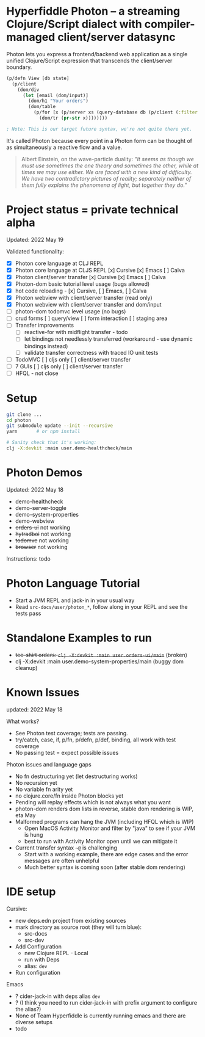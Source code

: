 # Hyperfiddle Photon – a streaming Clojure/Script dialect with compiler-managed client/server datasync

Photon lets you express a frontend/backend web application as a single unified Clojure/Script expression that transcends the client/server boundary.

```clojure
(p/defn View [db state]
  (p/client
    (dom/div
      (let [email (dom/input)]
        (dom/h1 "Your orders")
        (dom/table
          (p/for [x (p/server xs (query-database db (p/client (:filter state))))]
            (dom/tr (pr-str x))))))))

; Note: This is our target future syntax, we're not quite there yet.
```

It's called Photon because every point in a Photon form can be thought of as simultaneously a reactive flow and a value.

> Albert Einstein, on the wave-particle duality: *"It seems as though we must use sometimes the one theory and sometimes the other, while at times we may use either. We are faced with a new kind of difficulty. We have two contradictory pictures of reality; separately neither of them fully explains the phenomena of light, but together they do."*

# Project status = private technical alpha

Updated: 2022 May 19

Validated functionality:

- [x] Photon core language at CLJ REPL
- [x] Photon core language at CLJS REPL [x] Cursive [x] Emacs [ ] Calva
- [x] Photon client/server transfer [x] Cursive [x] Emacs [ ] Calva
- [x] Photon-dom basic tutorial level usage (bugs allowed)
- [x] hot code reloading - [x] Cursive, [ ] Emacs, [ ] Calva
- [x] Photon webview with client/server transfer (read only)
- [x] Photon webview with client/server transfer and dom/input
- [ ] photon-dom todomvc level usage (no bugs)
- [ ] crud forms [ ] query/view [ ] form interaction [ ] staging area
- [ ] Transfer improvements
  - [ ] reactive-for with midflight transfer - todo
  - [ ] let bindings not needlessly transferred (workaround - use dynamic bindings instead)
  - [ ] validate transfer correctness with traced IO unit tests
- [ ] TodoMVC [ ] cljs only [ ] client/server transfer
- [ ] 7 GUIs [ ] cljs only [ ] client/server transfer
- [ ] HFQL - not close

# Setup
```bash
git clone ...
cd photon
git submodule update --init --recursive
yarn       # or npm install

# Sanity check that it's working:
clj -X:devkit :main user.demo-healthcheck/main
```

# Photon Demos

Updated: 2022 May 18

* demo-healthcheck
* demo-server-toggle
* demo-system-properties
* demo-webview
* ~~orders-ui~~ not working
* ~~hytradboi~~ not working
* ~~todomvc~~ not working
* ~~browser~~ not working

Instructions: todo

# Photon Language Tutorial
* Start a JVM REPL and jack-in in your usual way
* Read `src-docs/user/photon_*`, follow along in your REPL and see the tests pass

# Standalone Examples to run
* ~~tee-shirt orders: `clj -X:devkit :main user.orders-ui/main`~~ (broken)
* clj -X:devkit :main user.demo-system-properties/main (buggy dom cleanup)

# Known Issues

updated: 2022 May 18

What works?

- See Photon test coverage; tests are passing. 
- try/catch, case, if, p/fn, p/defn, p/def, binding, all work with test coverage
- No passing test = expect possible issues

Photon issues and language gaps
- No fn destructuring yet (let destructuring works)
- No recursion yet
- No variable fn arity yet
- no clojure.core/fn inside Photon blocks yet
- Pending will replay effects which is not always what you want
- photon-dom renders dom lists in reverse, stable dom rendering is WIP, eta May
- Malformed programs can hang the JVM (including HFQL which is WIP)
  - Open MacOS Activity Monitor and filter by "java" to see if your JVM is hung
  - best to run with Activity Monitor open until we can mitigate it
- Current transfer syntax `~@` is challenging
  - Start with a working example, there are edge cases and the error messages are often unhelpful
  - Much better syntax is coming soon (after stable dom rendering)

# IDE setup
Cursive:
* new deps.edn project from existing sources
* mark directory as source root (they will turn blue):
    * src-docs
    * src-dev
* Add Configuration
    * new Clojure REPL - Local
    * run with Deps
    * alias: `dev`
* Run configuration

Emacs
* ? cider-jack-in with deps alias `dev`
* ? (I think you need to run cider-jack-in with prefix argument to configure the alias?)
* None of Team Hyperfiddle is currently running emacs and there are diverse setups
* todo